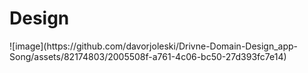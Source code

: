 <h1>Design</h1>
![image](https://github.com/davorjoleski/Drivne-Domain-Design_app-Song/assets/82174803/2005508f-a761-4c06-bc50-27d393fc7e14)
